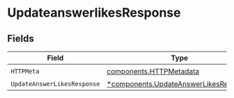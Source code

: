 # UpdateanswerlikesResponse


## Fields

| Field                                                                                         | Type                                                                                          | Required                                                                                      | Description                                                                                   |
| --------------------------------------------------------------------------------------------- | --------------------------------------------------------------------------------------------- | --------------------------------------------------------------------------------------------- | --------------------------------------------------------------------------------------------- |
| `HTTPMeta`                                                                                    | [components.HTTPMetadata](../../models/components/httpmetadata.md)                            | :heavy_check_mark:                                                                            | N/A                                                                                           |
| `UpdateAnswerLikesResponse`                                                                   | [*components.UpdateAnswerLikesResponse](../../models/components/updateanswerlikesresponse.md) | :heavy_minus_sign:                                                                            | OK                                                                                            |